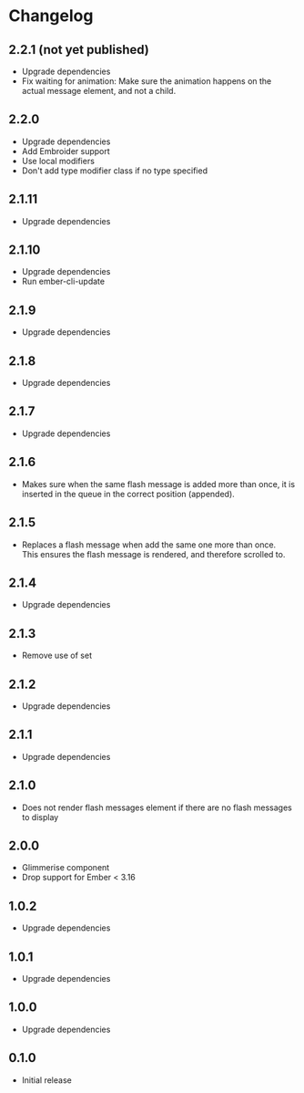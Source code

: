 # Changelog

## 2.2.1 (not yet published)

- Upgrade dependencies
- Fix waiting for animation: Make sure the animation happens on the actual message element, and not a child.

## 2.2.0

- Upgrade dependencies
- Add Embroider support
- Use local modifiers
- Don't add type modifier class if no type specified

## 2.1.11

- Upgrade dependencies

## 2.1.10

- Upgrade dependencies
- Run ember-cli-update

## 2.1.9

- Upgrade dependencies

## 2.1.8

- Upgrade dependencies

## 2.1.7

- Upgrade dependencies

## 2.1.6

- Makes sure when the same flash message is added more than once, it is inserted
  in the queue in the correct position (appended).

## 2.1.5

- Replaces a flash message when add the same one more than once.<br>
  This ensures the flash message is rendered, and therefore scrolled to.

## 2.1.4

- Upgrade dependencies

## 2.1.3

- Remove use of set

## 2.1.2

- Upgrade dependencies

## 2.1.1

- Upgrade dependencies

## 2.1.0

- Does not render flash messages element if there are no flash messages to display

## 2.0.0

- Glimmerise component
- Drop support for Ember < 3.16

## 1.0.2

- Upgrade dependencies

## 1.0.1

- Upgrade dependencies

## 1.0.0

- Upgrade dependencies

## 0.1.0

- Initial release
